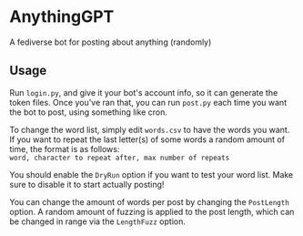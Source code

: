 # AnythingGPT
A fediverse bot for posting about anything (randomly)

## Usage
Run ```login.py```, and give it your bot's account info, so it can generate the token files. Once you've ran that, you can run ```post.py``` each time you want the bot to post, using something like cron.

To change the word list, simply edit ```words.csv``` to have the words you want. If you want to repeat the last letter(s) of some words a random amount of time, the format is as follows:  
```word, character to repeat after, max number of repeats```

You should enable the ```DryRun``` option if you want to test your word list. Make sure to disable it to start actually posting!

You can change the amount of words per post by changing the ```PostLength``` option. A random amount of fuzzing is applied to the post length, which can be changed in range via the ```LengthFuzz``` option.